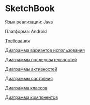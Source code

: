 # SketchBook

Язык реализации: Java

Платформа: Android

[Требования](docs/requirementsDoc/srs.md)

[Диаграмма вариантов использования](docs/diagramsDoc/useCase.md)

[Диаграммы последовательностей](docs/diagramsDoc/sequence.md)

[Диаграммы активностей](docs/diagramsDoc/activity.md)

[Диаграммы состояния](docs/diagramsDoc/state.md)

[Диаграммa классов](docs/diagramsDoc/class.md)

[Диаграмма компонентов](docs/diagramsDoc/deployment.md)
